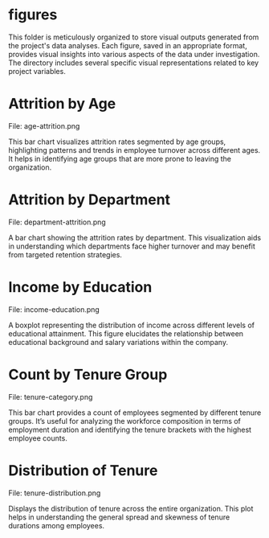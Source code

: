 # figures

This folder is meticulously organized to store visual outputs generated from the project's data analyses. Each figure, saved in an appropriate format, provides visual insights into various aspects of the data under investigation. The directory includes several specific visual representations related to key project variables.

# Attrition by Age

File: age-attrition.png

This bar chart visualizes attrition rates segmented by age groups, highlighting patterns and trends in employee turnover across different ages. It helps in identifying age groups that are more prone to leaving the organization.

# Attrition by Department

File: department-attrition.png

A bar chart showing the attrition rates by department. This visualization aids in understanding which departments face higher turnover and may benefit from targeted retention strategies.

# Income by Education

File: income-education.png

A boxplot representing the distribution of income across different levels of educational attainment. This figure elucidates the relationship between educational background and salary variations within the company.

# Count by Tenure Group

File: tenure-category.png

This bar chart provides a count of employees segmented by different tenure groups. It’s useful for analyzing the workforce composition in terms of employment duration and identifying the tenure brackets with the highest employee counts.

# Distribution of Tenure

File: tenure-distribution.png

Displays the distribution of tenure across the entire organization. This plot helps in understanding the general spread and skewness of tenure durations among employees.

